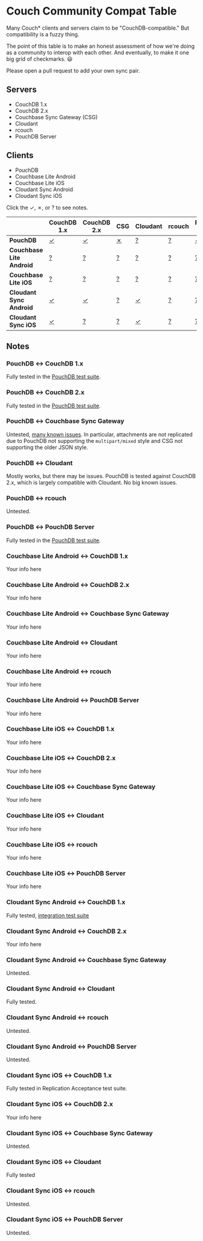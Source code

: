 # Couch Community Compat Table

Many Couch\* clients and servers claim to be "CouchDB-compatible." But compatibility is a fuzzy thing.

The point of this table is to make an honest assessment of how we're doing as a community to interop with each other. And eventually, to make it one big grid of checkmarks. :smiley:

Please open a pull request to add your own sync pair.

## Servers

* CouchDB 1.x
* CouchDB 2.x
* Couchbase Sync Gateway (CSG)
* Cloudant
* rcouch
* PouchDB Server

## Clients

* PouchDB
* Couchbase Lite Android
* Couchbase Lite iOS
* Cloudant Sync Android
* Cloudant Sync iOS

Click the &#10003;, &#10007;, or ? to see notes.

| &nbsp; | CouchDB 1.x | CouchDB 2.x | CSG | Cloudant | rcouch | PouchDB Server |
| --- | --- | --- | --- | --- | --- | --- |
| **PouchDB** | [&#10003;](#pouchdb--couchdb-1x) | [&#10003;](#pouchdb--couchdb-2x) | [&#10007;](#pouchdb--couchbase-sync-gateway) | [?](#pouchdb--cloudant) | [?](#pouchdb--rcouch) | [&#10003;](#pouchdb--pouchdb-server)
| **Couchbase Lite Android** | [?](#couchbase-lite-android--couchdb-1x) | [?](#couchbase-lite-android--couchdb-2x) | [?](#couchbase-lite-android--couchbase-sync-gateway) | [?](#couchbase-lite-android--cloudant) | [?](#couchbase-lite-android--rcouch) | [?](#couchbase-lite-android--pouchdb-server) |
| **Couchbase Lite iOS** | [?](#couchbase-lite-ios--couchdb-1x) | [?](#couchbase-lite-ios--couchdb-2x) | [?](#couchbase-lite-ios--couchbase-sync-gateway) | [?](#couchbase-lite-ios--cloudant) | [?](#couchbase-lite-ios--rcouch) | [?](#couchbase-lite-ios--pouchdb-server) |
| **Cloudant Sync Android** | [&#10003;](#cloudant-sync-android--couchdb-1x) | [&#10003;](#cloudant-sync-android--couchdb-2x) | [?](#cloudant-sync-android--couchbase-sync-gateway) | [&#10003;](#cloudant-sync-android--cloudant) | [?](#cloudant-sync-android--rcouch) | [?](#cloudant-sync-android--pouchdb-server) |
| **Cloudant Sync iOS** | [&#10003;](#cloudant-sync-ios--couchdb-1x) | [?](#cloudant-sync-ios--couchdb-2x) | [?](#cloudant-sync-ios--couchbase-sync-gateway) | [&#10003;](#cloudant-sync-ios--cloudant) | [?](#cloudant-sync-ios--rcouch) | [?](#cloudant-sync-ios--pouchdb-server) |

## Notes

### PouchDB &#8596; CouchDB 1.x

Fully tested in the [PouchDB test suite](https://travis-ci.org/pouchdb/pouchdb).

### PouchDB &#8596; CouchDB 2.x

Fully tested in the [PouchDB test suite](https://travis-ci.org/pouchdb/pouchdb).

### PouchDB &#8596; Couchbase Sync Gateway

Untested, [many known issues](https://github.com/pouchdb/pouchdb/issues/3490). In particular, attachments are not replicated due to PouchDB not supporting the `multipart/mixed` style and CSG not supporting the older JSON style.

### PouchDB &#8596; Cloudant

Mostly works, but there may be issues. PouchDB is tested against CouchDB 2.x, which is largely compatible with Cloudant. No big known issues.

### PouchDB &#8596; rcouch

Untested.

### PouchDB &#8596; PouchDB Server

Fully tested in the [PouchDB test suite](https://travis-ci.org/pouchdb/pouchdb).


### Couchbase Lite Android &#8596; CouchDB 1.x

Your info here

### Couchbase Lite Android &#8596; CouchDB 2.x

Your info here

### Couchbase Lite Android &#8596; Couchbase Sync Gateway

Your info here

### Couchbase Lite Android &#8596; Cloudant

Your info here

### Couchbase Lite Android &#8596; rcouch

Your info here

### Couchbase Lite Android &#8596; PouchDB Server

Your info here

### Couchbase Lite iOS &#8596; CouchDB 1.x

Your info here

### Couchbase Lite iOS &#8596; CouchDB 2.x

Your info here

### Couchbase Lite iOS &#8596; Couchbase Sync Gateway

Your info here

### Couchbase Lite iOS &#8596; Cloudant

Your info here

### Couchbase Lite iOS &#8596; rcouch

Your info here

### Couchbase Lite iOS &#8596; PouchDB Server

Your info here

### Cloudant Sync Android &#8596; CouchDB 1.x

Fully tested, [integration test suite](https://travis-ci.org/cloudant/sync-android)

### Cloudant Sync Android &#8596; CouchDB 2.x

Your info here

### Cloudant Sync Android &#8596; Couchbase Sync Gateway

Untested.

### Cloudant Sync Android &#8596; Cloudant

Fully tested.

### Cloudant Sync Android &#8596; rcouch

Untested.

### Cloudant Sync Android &#8596; PouchDB Server

Untested.

### Cloudant Sync iOS &#8596; CouchDB 1.x

Fully tested in Replication Acceptance test suite.

### Cloudant Sync iOS &#8596; CouchDB 2.x

Your info here

### Cloudant Sync iOS &#8596; Couchbase Sync Gateway

Untested.

### Cloudant Sync iOS &#8596; Cloudant

Fully tested

### Cloudant Sync iOS &#8596; rcouch

Untested.

### Cloudant Sync iOS &#8596; PouchDB Server

Untested.
